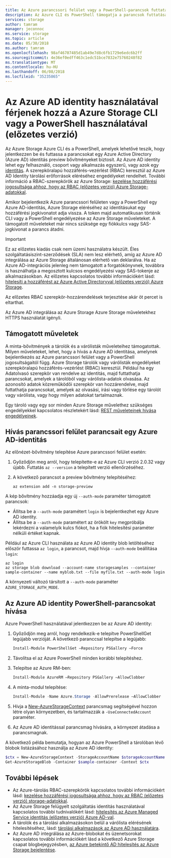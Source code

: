 ```yaml
---
title: Az Azure parancssori felület vagy a PowerShell-parancsok futtatásával alatt az Azure AD identity elérni az Azure Storage (előzetes verzió) |} Microsoft Docs
description: Az Azure CLI és PowerShell támogatja a parancsok futtatásához Azure Storage tárolók és a várólisták és az adatokat az Azure AD identitás bejelentkezik. Olyan hozzáférési jogkivonatot a munkamenet és annak hitelesíthetők hívó műveletek. Engedélyek az Azure AD identity rendelt szerepkör függ.
services: storage
author: tamram
manager: jeconnoc
ms.service: storage
ms.topic: article
ms.date: 05/30/2018
ms.author: tamram
ms.openlocfilehash: 98af46707485d1ab49e7d8c6fb1729e6edc6b2ff
ms.sourcegitcommit: 4e36ef0edff463c1edc51bce7832e75760248f82
ms.translationtype: MT
ms.contentlocale: hu-HU
ms.lasthandoff: 06/08/2018
ms.locfileid: "35235865"
---
```

# <a name="use-an-azure-ad-identity-to-access-azure-storage-with-cli-or-powershell-preview"></a>Az Azure AD identity használatával férjenek hozzá a Azure Storage CLI vagy a PowerShell használatával (előzetes verzió)

Az Azure Storage Azure CLI és a PowerShell, amelyek lehetővé teszik, hogy jelentkezzen be és futtassa a parancsokat egy Azure Active Directory (Azure AD) identitás preview bővítményeket biztosít. Az Azure AD identity lehet egy felhasználó, csoport vagy alkalmazás egyszerű, vagy azok egy [identitás](../../active-directory/managed-service-identity/overview.md). A szerepköralapú hozzáférés-vezérlést (RBAC) keresztül az Azure AD Identity tárolási erőforrások eléréséhez engedélyeket rendelhet. További információ a RBAC-szerepkörök az Azure Storage: [kezelése hozzáférési jogosultsága ahhoz, hogy az RBAC (előzetes verzió) Azure Storage-adatokkal](storage-auth-aad-rbac.md).

Amikor bejelentkezik Azure parancssori felületen vagy a PowerShell egy Azure AD-identitás, Azure Storage eléréséhez az identitásukat egy hozzáférési jogkivonatot adja vissza. A token majd automatikusan történik CLI vagy a PowerShell engedélyezése az Azure Storage műveleteket. A támogatott műveleteket már nincs szüksége egy fiókkulcs vagy SAS-jogkivonat a parancs átadni.

> [!IMPORTANT]
> Ez az előzetes kiadás csak nem üzemi használatra készült. Éles szolgáltatásiszint-szerződések (SLA) nem lesz elérhető, amíg az Azure AD integrálása az Azure Storage általánosan elérhető van deklarálva. Ha az Azure AD-integrációs jelenleg nem támogatott a forgatókönyvnek, továbbra is használhatja a megosztott kulcsos engedélyezési vagy SAS-tokenje az alkalmazásokban. Az előzetes kapcsolatos további információkért lásd: [hitelesíti a hozzáférést az Azure Active Directoryval (előzetes verzió) Azure Storage](storage-auth-aad.md).
>
> Az előzetes RBAC szerepkör-hozzárendelések terjesztése akár öt percet is eltarthat.
>
> Az Azure AD integrálása az Azure Storage Azure Storage műveletekhez HTTPS használatát igényli.

## <a name="supported-operations"></a>Támogatott műveletek

A minta-bővítmények a tárolók és a várólisták műveleteihez támogatottak. Milyen műveleteket, lehet, hogy a hívás a Azure AD identitása, amelynek bejelentkezés az Azure parancssori felület vagy a PowerShell jogosultságaitól függ. Azure Storage tárolók vagy várólisták engedélyeket szerepköralapú hozzáférés-vezérlést (RBAC) keresztül. Például ha egy Adatolvasó szerepkör van rendelve az identitás, majd futtathatja parancsokat, amelyek a tárolóból vagy várólista-adatok olvasása. Az azonosító adatok közreműködői szerepkör van hozzárendelve, majd futtathatja parancsokat, amelyek az olvasási, írási vagy törlése egy tárolót vagy várólista, vagy hogy milyen adatokat tartalmaznak. 

Egy tároló vagy egy sor minden Azure Storage művelethez szükséges engedélyekkel kapcsolatos részletekért lásd: [REST műveleteinek hívása engedélyeinek](https://docs.microsoft.com/rest/api/storageservices/authenticate-with-azure-active-directory#permissions-for-calling-rest-operations).  

## <a name="call-cli-commands-with-an-azure-ad-identity"></a>Hívás parancssori felület parancsait egy Azure AD-identitás

Az előnézet-bővítmény telepítése Azure parancssori felület esetén:

1. Győződjön meg arról, hogy telepítette-e az Azure CLI verzió 2.0.32 vagy újabb. Futtatás `az --version` a telepített verzió ellenőrzéséhez.
2. A következő parancsot a preview bővítmény telepítéséhez: 

    ```azurecli
    az extension add -n storage-preview
    ```

A kép bővítmény hozzáadja egy új `--auth-mode` paraméter támogatott parancsok:

- Állítsa be a `--auth-mode` paramétert `login` is bejelentkezhet egy Azure AD identity.
- Állítsa be a `--auth-mode` paramétert az örökölt `key` megpróbálja lekérdezni a valamelyik kulcs fiókot, ha a fiók hitelesítési paraméter nélküli értéket kapnak. 

Például az Azure CLI használata az Azure AD identity blob letöltéséhez először futtassa `az login`, a parancsot, majd hívja `--auth-mode` beállítása `login`:

```azurecli
az login
az storage blob download --account-name storagesamples --container sample-container --name myblob.txt --file myfile.txt --auth-mode login 
```

A környezeti változó társított a `--auth-mode` paraméter `AZURE_STORAGE_AUTH_MODE`.

## <a name="call-powershell-commands-with-an-azure-ad-identity"></a>Az Azure AD identity PowerShell-parancsokat hívása

Azure PowerShell használatával jelentkezzen be az Azure AD identity:

1. Győződjön meg arról, hogy rendelkezik-e telepítve PowerShellGet legújabb verzióját. A következő paranccsal telepítse a legújabb:
 
    ```powershell
    Install-Module PowerShellGet –Repository PSGallery –Force
    ```

2. Távolítsa el az Azure PowerShell minden korábbi telepítéshez.
3. Telepítse az Azure RM-ben:

    ```powershell
    Install-Module AzureRM –Repository PSGallery –AllowClobber
    ```

4. A minta-modul telepítése:

    ```powershell
    Install-Module -Name Azure.Storage -AllowPrerelease –AllowClobber 
    ```

5. Hívja a [New-AzureStorageContext](https://docs.microsoft.com/powershell/module/azure.storage/new-azurestoragecontext) parancsmag segítségével hozzon létre olyan környezetben, és tartalmazzák a `-UseConnectedAccount` paraméter. 
6. Az Azure AD identitással parancsmag hívására, a környezet átadása a parancsmagnak.

A következő példa bemutatja, hogyan az Azure PowerShell a tárolóban lévő blobok listázásához használja az Azure AD identity: 

```powershell
$ctx = New-AzureStorageContext -StorageAccountName $storageAccountName -UseConnectedAccount 
Get-AzureStorageBlob -Container $sample-container -Context $ctx 
```

## <a name="next-steps"></a>További lépések

- Az Azure-tárolás RBAC-szerepkörök kapcsolatos további információkért lásd: [kezelése hozzáférési jogosultsága ahhoz, hogy az RBAC (előzetes verzió) storage-adatokkal](storage-auth-aad-rbac.md).
- Az Azure Storage felügyelt szolgáltatás identitás használatával kapcsolatos további tudnivalókért lásd: [hitelesítés az Azure Managed Service identitás (előzetes verzió) Azure AD-val](storage-auth-aad-msi.md).
- A tárolók és a tárolási alkalmazásokon belül a várólista elérésének hitelesítéséhez, lásd: [tárolási alkalmazások az Azure AD használatára](storage-auth-aad-app.md).
- Az Azure AD integrálása az Azure-blobokat és üzenetsorokat kapcsolatos további információkért lásd a következő Azure Storage csapat blogbejegyzésben, [az Azure betekintő AD hitelesítés az Azure Storage bejelentése](https://azure.microsoft.com/blog/announcing-the-preview-of-aad-authentication-for-storage/).
